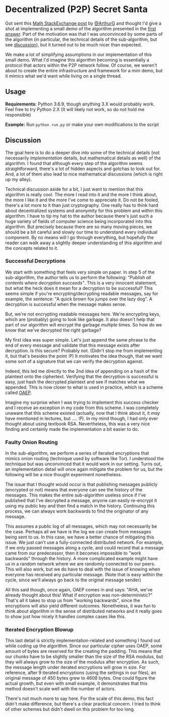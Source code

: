 # Decentralized (P2P) Secret Santa

Got sent this [Math StackExchange post](https://math.stackexchange.com/questions/2896780/secret-santa-algorithm-that-does-not-rely-on-a-trusted-3rd-party) by [@ArthurG](https://github.com/ArthurG) and thought I'd give a shot at implementing a small demo of the algorithm presented in the [first answer](https://math.stackexchange.com/a/2897431).
Part of the motivation was that I was unconvinced by some parts of the algorithm (in particular, the technical details of the sub-algorithm, but see [discussion](#Discussion)), but it turned out to be much nicer than expected.

We make a lot of simplifying assumptions in our implementation of this small demo.
What I'd imagine this algorithm becoming is essentially a protocol that actors within the P2P network follow.
Of course, we weren't about to create the entire infrastructure and framework for a mini demo, but it mimics what we'd want while living on a single thread.

## Usage
**Requirements:** Python 3.6.9, though anything 3.X would probably work. Feel free to try Python 2.X (It will likely not work, so do not hold me responsible)

**Example:** Run `python run.py` or make your own modifications to the script

## Discussion
The goal here is to do a deeper dive into some of the technical details (not necessarily _implementation_ details, but mathematical details as well) of the algorithm.
I found that although every step of the algorithm seems straightforward, there's a lot of hidden aspects and gotchas to look out for.
And, a lot of them also lead to nice mathematical discussions (which is right up my alley).

Technical discussion aside for a bit, I just want to mention that this algorithm is really cool.
The more I read into it and the more I think about, the more I like it and the more I've come to appreciate it.
Do not be fooled, there's a lot more to it than just cryptography.
One really has to think hard about decentralized systems and anonymity for this problem and within this algorithm.
I have to tip my hat to the author because there's just such a huge variety of fields of computer science being incorporated into this algorithm.
But precisely because there are so many moving pieces, we should be  a bit careful and slowly our time to understand every individual component.
By no means will I go through everything, but hopefully the reader can walk away a slightly deeper understanding of this algorithm and the concepts related to it.

### Successful Decryptions
We start with something that feels very simple on paper.
In step 5 of the sub-algorithm, the author tells us to perform the following: _"Publish all contents where decryption succeeds"_.
This is a very innocent statement, but what the heck does it mean for a decryption to be successful?
This seems simple if you're encrypting/decrypting readable messages, say for example, the sentence: "A quick brown fox jumps over the lazy dog".
A decryption is successful when the message makes sense.

But, we're not encrypting readable messages here.
We're encrypting keys, which are (probably) going to look like garbage.
It also doesn't help that part of our algorithm will encrypt the garbage _multiple_ times.
So how do we know that we've decrypted the right garbage?

My first idea was super simple.
Let's just append the same phrase to the end of every message and validate that this message exists after decryption.
Is this secure?
Probably not.
(Didn't stop me from implementing it, but that's besides the point :P)
It motivates the idea though, that we want some sort of a signature that we can verify the decryption against.

Indeed, this led me directly to the 2nd idea of appending on a hash of the plaintext onto the ciphertext.
Verifying that the decryption is successful is easy, just hash the decrypted plaintext and see if matches what we appended.
This is now closer to what is used in practice, which is a scheme called [OAEP](https://en.wikipedia.org/wiki/Optimal_asymmetric_encryption_padding).

Imagine my surprise when I was trying to implement this success checker and I receive an exception in my code from this scheme.
I was completely unaware that this scheme existed (actually, now that I think about it, it _may_ have mentioned in lectures, but .... :P).
In my mind though, I had only ever thought about using textbook RSA.
Nevertheless, this was a very nice finding and certainly made the implementation a bit easier to do.

### Faulty Onion Routing

In the sub-algorithm, we perform a series of iterated encryptions that mimics onion routing (technique used by software like Tor).
I understood the technique but was unconvinced that it would work in our setting. 
Turns out, an implementation detail will once again mitigate the problem for us, but the following will be a nice thought experiment nonetheless.

The issue that I thought would occur is that publishing messages publicly (encrypted or not) means that everyone can see the history of the messages.
This makes the entire sub-algorithm useless since if I've published that I've decrypted a message, anyone can easily re-encrypt it using my public key and then find a match in the history.
Continuing this process, we can always work backwards to find the originator of any message.

This assumes a public log of all messages, which may not necessarily be the case.
Perhaps all we have is the log we can create from messages being sent to us.
In this case, we have a better chance of mitigating this issue.
We just can't use a fully-connected distributed network.
For example, if we only passed messages along a cycle, and could record that a message came from our predecessor, then it becomes impossible to "work backwards" through the history.
A more complicated example might have us in a random network where we are randomly connected to our peers.
This will also work, but we do have to deal with the issue of knowing when everyone has received any particular message.
(Note that is easy within the cycle, since we'll always go back to the original message sender)

All this said though, once again, OAEP comes in and says: "AHA, we've already thought about this! What if encryption was non-deterministic?"
That's all it takes to stop us from "working backwards", since the encryptions will also yield different outcomes.
Nonetheless, it was fun to think about algorithm in the sense of distributed networks and it really goes to show just how nicely it handles complex cases like this.

### Iterated Encryption Blowup

This last detail is strictly implementation-related and something I found out while coding up the algorithm.
Since our particular cipher uses OAEP, some amount of bytes are reserved for the creating the padding.
This means that our chunks have to be slightly smaller than the size of the RSA modulus, but they will always grow to the size of the modulus after encryption.
As such, the message length under iterated encryptions will grow in size.
For reference, after 9 iterated encryptions (using the settings in our files), an original message of 450 bytes grew to 4608 bytes.
One could figure the actual growth, but even with small example, it demonstrates that this method doesn't scale well with the number of actors.

There's not much more to say here.
For the scale of this demo, this fact didn't make difference, but there's a clear practical concern.
I tried to think of other schemes but didn't dwell on this problem for too long.
